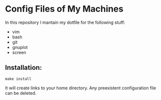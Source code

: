 # Config Files of My Machines

In this repository I mantain my dotfile for the following stuff:

- vim
- bash
- git
- gnuplot
- screen 

## Installation:

`make install`

It will create links to your home directory. Any preexistent configuration file can be deleted.
